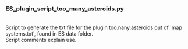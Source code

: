 ### ES_plugin_script_too_many_asteroids.py<br>
<br>
Script to generate the txt file for the plugin too.nany.asteroids out of 'map systems.txt', found in ES data folder.<br>
Script comments explain use.<br>